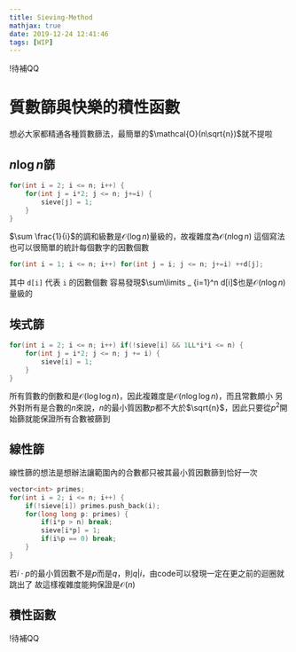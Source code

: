 ```yaml
---
title: Sieving-Method
mathjax: true
date: 2019-12-24 12:41:46
tags: [WIP]
---
```

!待補QQ

# 質數篩與快樂的積性函數

想必大家都精通各種質數篩法，最簡單的$\mathcal{O}(n\sqrt{n})$就不提啦

## $n\log n$篩
``` cpp
for(int i = 2; i <= n; i++) {
	for(int j = i*2; j <= n; j+=i) {
		sieve[j] = 1;
	}
}
```
$\sum \frac{1}{i}$的調和級數是$\mathcal{O}(\log n)$量級的，故複雜度為$\mathcal{O}(n\log n)$
這個寫法也可以很簡單的統計每個數字的因數個數

``` cpp
for(int i = 1; i <= n; i++) for(int j = i; j <= n; j+=i) ++d[j];
```

其中 `d[i]` 代表 `i` 的因數個數
容易發現$\sum\limits _ {i=1}^n d[i]$也是$\mathcal{O}(n\log n)$量級的

## 埃式篩
``` cpp
for(int i = 2; i <= n; i++) if(!sieve[i] && 1LL*i*i <= n) {
	for(int j = i*2; j <= n; j += i) {
		sieve[i] = 1;
	}
}
```
所有質數的倒數和是$\mathcal{O}(\log\log n)$，因此複雜度是$\mathcal{O}(n\log\log n)$，而且常數頗小
另外對所有是合數的$n$來說，$n$的最小質因數$p$都不大於$\sqrt{n}$，因此只要從$p^2$開始篩就能保證所有合數被篩到


## 線性篩
線性篩的想法是想辦法讓範圍內的合數都只被其最小質因數篩到恰好一次

``` cpp
vector<int> primes;
for(int i = 2; i <= n; i++) {
	if(!sieve[i]) primes.push_back(i);
	for(long long p: primes) {
		if(i*p > n) break;
		sieve[i*p] = 1;
		if(i%p == 0) break;
	}
}
```
若$i \cdot p$的最小質因數不是$p$而是$q$，則$q | i$，由code可以發現一定在更之前的迴圈就跳出了
故這樣複雜度能夠保證是$\mathcal{O}(n)$

## 積性函數

!待補QQ
